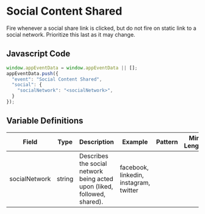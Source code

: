 # Social Content Shared

Fire whenever a social share link is clicked, but do not fire on static link to a social network. Prioritize this last as it may change.

## Javascript Code

```js
window.appEventData = window.appEventData || [];
appEventData.push({
  "event": "Social Content Shared",
  "social": {
    "socialNetwork": "<socialNetwork>",
  }
});
```
## Variable Definitions

|Field|Type|Description|Example|Pattern|Min Length|Max Length|Minimum|Maximum|Multiple Of
| --- | --- | --- | --- | --- | --- | --- | --- | --- | --- |
|socialNetwork|string|Describes the social network being acted upon (liked, followed, shared).|facebook, linkedin, instagram, twitter|